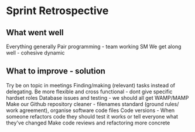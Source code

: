 # Sprint Retrospective

## What went well
Everything generally
Pair programming - team working
SM
We get along well - cohesive dynamic 

## What to improve - solution
Try be on topic in meetings
Finding/making (relevant) tasks instead of delegating. Be more flexible and cross functional - dont give specific hardset roles
Database issues and testing - we should all get WAMP/MAMP
Make our Github repository cleaner - filenames standard (ground rules/ work agreement), organise software code files
Code versions - When someone refactors code they should test it works or tell everyone what they've changed
Make code reviews and refactoring more concrete
